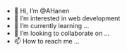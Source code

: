 - 👋 Hi, I’m @AHanen
- 👀 I’m interested in web development
- 🌱 I’m currently learning ...
- 💞️ I’m looking to collaborate on ...
- 📫 How to reach me ...

<!---
AHanen/AHanen is a ✨ special ✨ repository because its `README.md` (this file) appears on your GitHub profile.
You can click the Preview link to take a look at your changes.
--->
